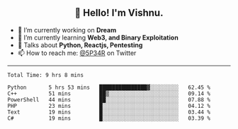 <h2 align="center">👋 Hello! I'm Vishnu.</h2>


- 🔭 I’m currently working on **Dream**
- 🌱 I’m currently learning **Web3, and Binary Exploitation**
- 💬 Talks about **Python, Reactjs, Pentesting**
- 📫 How to reach me: [@5P34R](https://twitter.com/Vishnu27302693) on Twitter

---
<!--START_SECTION:waka-->

```text
Total Time: 9 hrs 8 mins

Python       5 hrs 53 mins   ███████████████▓░░░░░░░░░   62.45 %
C++          51 mins         ██▒░░░░░░░░░░░░░░░░░░░░░░   09.14 %
PowerShell   44 mins         ██░░░░░░░░░░░░░░░░░░░░░░░   07.88 %
PHP          23 mins         █░░░░░░░░░░░░░░░░░░░░░░░░   04.12 %
Text         19 mins         █░░░░░░░░░░░░░░░░░░░░░░░░   03.44 %
C#           19 mins         █░░░░░░░░░░░░░░░░░░░░░░░░   03.39 %
```

<!--END_SECTION:waka-->
